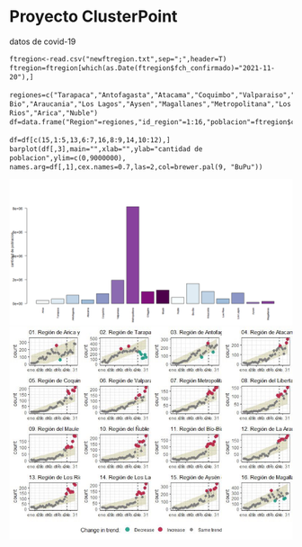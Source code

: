 # Proyecto ClusterPoint
datos de covid-19

```{r,echo=FALSE,results='asis'}
ftregion<-read.csv("newftregion.txt",sep=";",header=T)
ftregion=ftregion[which(as.Date(ftregion$fch_confirmado)="2021-11-20"),]

regiones=c("Tarapaca","Antofagasta","Atacama","Coquimbo","Valparaiso","Ohiggins","Maule","Bio-Bio","Araucania","Los Lagos","Aysen","Magallanes","Metropolitana","Los Rios","Arica","Nuble")
df=data.frame("Region"=regiones,"id_region"=1:16,"poblacion"=ftregion$cant_poblacion[2:17])

df=df[c(15,1:5,13,6:7,16,8:9,14,10:12),]
barplot(df[,3],main="",xlab="",ylab="cantidad de poblacion",ylim=c(0,9000000), names.arg=df[,1],cex.names=0.7,las=2,col=brewer.pal(9, "BuPu"))

```
![Idaho overdispersion](pobla.png)
![Idaho overdispersion](febrero4.jpg)
